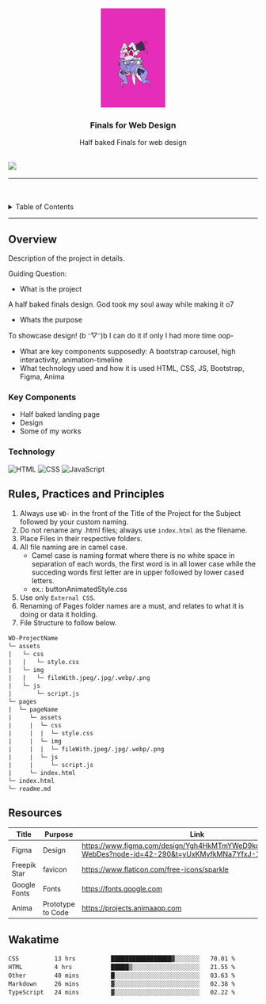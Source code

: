 <a name="readme-top">

<br/>

<br />
<div align="center">
  <a href="https://github.com/zyx-0314/">
  <!-- TODO: If you want to add logo or banner you can add it here -->
    <img src="./pages/edit/assets/img/rabbit.gif" alt="bebi" width="130" height="200">
  </a>
<!-- TODO: Change Title to the name of the title of your Project -->
  <h3 align="center">Finals for Web Design</h3>
</div>
<!-- TODO: Make a short description -->
<div align="center">
Half baked Finals for web design
</div>

<br />

<!-- TODO: Change the zyx-0314 into your github username  -->
<!-- TODO: Change the WD-Template-Project into the same name of your folder -->
![](https://visit-counter.vercel.app/counter.png?page=zyx-0314/WD-Template-Project)

---

<br />
<br />

<!-- TODO: If you want to add more layers for your readme -->
<details>
  <summary>Table of Contents</summary>
  <ol>
    <li>
      <a href="#overview">Overview</a>
      <ol>
        <li>
          <a href="#key-components">Key Components</a>
        </li>
        <li>
          <a href="#technology">Technology</a>
        </li>
      </ol>
    </li>
    <li>
      <a href="#rule,-practices-and-principles">Rules, Practices and Principles</a>
    </li>
    <li>
      <a href="#resources">Resources</a>
    </li>
  </ol>
</details>

---

## Overview

<!-- TODO: To be changed -->
<!-- The following are just sample -->
Description of the project in details.

Guiding Question:
- What is the project

A half baked finals design. God took my soul away while making it o7

- Whats the purpose

To showcase design!  (b ᵔ▽ᵔ)b  I can do it if only I had more time oop-
- What are key components
supposedly:
A bootstrap carousel, high interactivity, animation-timeline
- What technology used and how it is used
HTML, CSS, JS, Bootstrap, Figma, Anima

### Key Components
<!-- TODO: List of Key Components -->
<!-- The following are just sample -->
- Half baked landing page
- Design
- Some of my works

### Technology
<!-- TODO: List of Technology Used -->
![HTML](https://img.shields.io/badge/HTML-E34F26?style=for-the-badge&logo=html5&logoColor=white)
![CSS](https://img.shields.io/badge/CSS-1572B6?style=for-the-badge&logo=css3&logoColor=white)
![JavaScript](https://img.shields.io/badge/JavaScript-F7DF1E?style=for-the-badge&logo=javascript&logoColor=white)

## Rules, Practices and Principles
1. Always use `WD-` in the front of the Title of the Project for the Subject followed by your custom naming.
2. Do not rename any .html files; always use `index.html` as the filename.
3. Place Files in their respective folders.
4. All file naming are in camel case.
   - Camel case is naming format where there is no white space in separation of each words, the first word is in all lower case while the succeding words first letter are in upper followed by lower cased letters.
   - ex.: buttonAnimatedStyle.css
5. Use only `External CSS`.
6. Renaming of Pages folder names are a must, and relates to what it is doing or data it holding.
7. File Structure to follow below.

```
WD-ProjectName
└─ assets
|   └─ css
|   |   └─ style.css
|   └─ img
|   |   └─ fileWith.jpeg/.jpg/.webp/.png
|   └─ js
|       └─ script.js
└─ pages
|  └─ pageName
|     └─ assets
|     |  └─ css
|     |  |  └─ style.css
|     |  └─ img
|     |  |  └─ fileWith.jpeg/.jpg/.webp/.png
|     |  └─ js
|     |     └─ script.js
|     └─ index.html
└─ index.html
└─ readme.md
```

## Resources

<!-- TODO: Add References -->
| Title | Purpose | Link |
|-|-|-|
| Figma | Design | https://www.figma.com/design/Ygh4HkMTmYWeD9kgPxbxOC/Finals-WebDes?node-id=42-290&t=yUxKMyfkMNa7YfxJ-1 |
| Freepik Star | favicon | https://www.flaticon.com/free-icons/sparkle |
| Google Fonts | Fonts | https://fonts.google.com |
| Anima | Prototype to Code | https://projects.animaapp.com |
## Wakatime

<!--START_SECTION:waka-->

```txt
CSS          13 hrs          █████████████████▓░░░░░░░   70.01 %
HTML         4 hrs           █████▒░░░░░░░░░░░░░░░░░░░   21.55 %
Other        40 mins         █░░░░░░░░░░░░░░░░░░░░░░░░   03.63 %
Markdown     26 mins         ▓░░░░░░░░░░░░░░░░░░░░░░░░   02.38 %
TypeScript   24 mins         ▓░░░░░░░░░░░░░░░░░░░░░░░░   02.22 %
```

<!--END_SECTION:waka-->